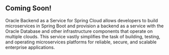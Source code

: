 
## Coming Soon!

Oracle Backend as a Service for Spring Cloud allows developers to build microservices in Spring Boot and
provision a backend as a service with the Oracle Database and other infrastructure components 
that operate on multiple clouds. This service vastly simplifies the task of building, testing, and 
operating microservices platforms for reliable, secure, and scalable enterprise applications. 
